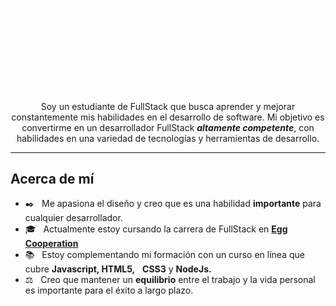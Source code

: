 ![](Presentation.gif)

<br>
<br>
<p align="center">Soy un estudiante de FullStack que busca aprender y mejorar constantemente mis habilidades en el desarrollo de software. Mi objetivo es convertirme en un desarrollador FullStack <em><strong>altamente competente</strong></em>, con habilidades en una variedad de tecnologías y herramientas de desarrollo.</p>

---

## Acerca de mí

- ✒️ &nbsp; Me apasiona el diseño y creo que es una habilidad <strong>importante</strong> para cualquier desarrollador.
- 🎓 &nbsp; Actualmente estoy cursando la carrera de FullStack en <a href="https://eggcooperation.com/es-co/"><strong>Egg Cooperation</strong></a>
- 📚 &nbsp; Estoy complementando mi formación con un curso en línea que cubre <strong>Javascript, HTML5,</strong> &nbsp; <strong>CSS3</strong> y <strong>NodeJs.</strong>
- ⚖️ &nbsp; Creo que mantener un <strong>equilibrio</strong> entre el trabajo y la vida personal es importante para el éxito a largo plazo.



<!--
**SebasQui97/SebasQui97** is a ✨ _special_ ✨ repository because its `README.md` (this file) appears on your GitHub profile.

Here are some ideas to get you started:

- 🔭 I’m currently working on ...
- 🌱 I’m currently learning ...
- 👯 I’m looking to collaborate on ...
- 🤔 I’m looking for help with ...
- 💬 Ask me about ...
- 📫 How to reach me: ...
- 😄 Pronouns: ...
- ⚡ Fun fact: ...
-->
